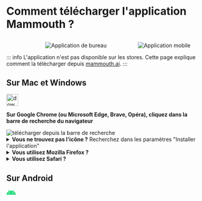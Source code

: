 # Comment télécharger l'application Mammouth ?

##

<div style="display: flex; margin: 10px;">
    <div class="desktop-only" style="flex: 1; text-align: center; margin-left: 10px;">
        <img src="/docs/how-to-download-the-mammouth-app/desktop_app.png" alt="Application de bureau" style="max-width: 100%; max-height: 250px; object-fit: contain;">
    </div>
    <div style="flex: 1, text-align: center; margin-right: 10px;">
        <img src="/docs/how-to-download-the-mammouth-app/mobile_app.png" alt="Application mobile" style="max-width: 100%; max-height: 250px; object-fit: contain;">
    </div>
</div>

::: info
L'application n'est pas disponible sur les stores. Cette page explique comment la télécharger depuis [mammouth.ai](http://mammouth.ai).
:::

<!-- Instructions Bureau -->
<div class="desktop-only">

## Sur Mac et Windows

<img src="/docs/how-to-download-the-mammouth-app/linux_windows_ios.png" alt="download from search bar" style="height: 31px" />

**Sur Google Chrome (ou Microsoft Edge, Brave, Opéra), cliquez dans la barre de recherche du navigateur**

<img src="/fr/docs/how-to-download-the-mammouth-app/download_from_search_bar_FR.png" alt="télécharger depuis la barre de recherche" style="max-width: 450px">

<details>
<summary><strong>Vous ne trouvez pas l'icône ?</strong> Recherchez dans les paramètres "Installer l'application"</summary>
<img src="/fr/docs/how-to-download-the-mammouth-app/installer_app_depuis_settings_FR.png" alt="télécharger l'application de bureau mammouth" style="max-height: 850px" >
</details>
<details>
<summary><strong>Vous utilisez Mozilla Firefox ?</strong></summary> Malheureusement, Firefox ne prend pas en charge l'application Mammouth. Vous devrez ouvrir un autre navigateur pour installer Mammouth.
</details>
<details>
<summary><strong>Vous utilisez Safari ?</strong></summary> Safari nécessite deux étapes supplémentaires : <strong>cliquez sur l'icône de partage puis sur "Ajouter au Dock".</strong> <br/> <br/>

<img src="/docs/how-to-download-the-mammouth-app/Safari_MacOS_EN_1_underlined.png" alt="download mammouth desktop app on Safari" style="max-height: 500px" >

💡 Même si Safari utilise le même flux d'installation que pour les raccourcis, vous installez en réalité la même application que sur les autres navigateurs.

</details>
</div>

## Sur Android

<div style="width: 25px; height: 100%;">
    <svg xmlns="http://www.w3.org/2000/svg" viewBox="0,0,264.583,230.948">
    <metadata/>
    <g transform="translate(-66.97 -261.92)">
    <path d="m263.837 306.59 21.9331-37.9944c1.2377-2.12998.48933-4.83565-1.61189-6.07335-2.1012-1.23768-4.83565-.5181-6.04456 1.61189l-22.221 38.4837c-16.9536-7.74281-36.0371-12.0604-56.5599-12.0604-20.5227 0-39.6063 4.31754-56.5599 12.0604l-22.221-38.4837c-1.2377-2.12999-3.94336-2.84957-6.07335-1.61189-2.13 1.2377-2.84959 3.94337-1.61189 6.07335l21.9331 37.9944c-37.8217 20.494-63.4392 58.7762-67.6703 103.592h264.407c-4.2312-44.8161-29.8487-83.0984-67.6991-103.592zm-125.209 66.4614c-6.13092 0-11.0817-4.97957-11.0817-11.0817 0-6.13093 4.97957-11.0817 11.0817-11.0817 6.13092 0 11.0817 4.97956 11.0817 11.0817.0289 6.10212-4.95079 11.0817-11.0817 11.0817zm121.381 0c-6.13091 0-11.0817-4.97957-11.0817-11.0817 0-6.13093 4.97958-11.0817 11.0817-11.0817 6.13093 0 11.0817 4.97956 11.0817 11.0817.0288 6.10212-4.95077 11.0817-11.0817 11.0817z" fill="#32de84" stroke-width=".288"/>
    </g>
    </svg>
</div>

**Ouvrez le menu sur le panneau latéral depuis https://mammouth.ai/app/a/default**

<img src="/fr/docs/how-to-download-the-mammouth-app/download_from_sidebar_FR.png" alt="ajouter l'application sur android" style="max-width: 100%; max-height: 400px">

<details>
<summary>Vous ne voyez pas le bouton <i>Installer l'application</i> ?</summary>

Il existe une autre méthode : ouvrez les paramètres, puis sélectionnez "Ajouter à l'écran d'accueil", puis "Installer l'application"

<img src="/fr/docs/how-to-download-the-mammouth-app/tuto_android_FR.png" alt="ajouter sur android" style="max-height: 500px" >

🦊 Si vous utilisez Firefox, vous devrez utiliser un autre navigateur comme Google Chrome, Microsoft Edge, Brave, Opéra ou Vivaldi pour installer l'application.

</details>

## Sur iPhone

<div style="width: 25px; height: 100%; display: inline-block;"> 
    <svg xmlns="http://www.w3.org/2000/svg" viewBox="0 0 814 1000">
    <path d="M788.1 340.9c-5.8 4.5-108.2 62.2-108.2 190.5 0 148.4 130.3 200.9 134.2 202.2-.6 3.2-20.7 71.9-68.7 141.9-42.8 61.6-87.5 123.1-155.5 123.1s-85.5-39.5-164-39.5c-76.5 0-103.7 40.8-165.9 40.8s-105.6-57-155.5-127C46.7 790.7 0 663 0 541.8c0-194.4 126.4-297.5 250.8-297.5 66.1 0 121.2 43.4 162.7 43.4 39.5 0 101.1-46 176.3-46 28.5 0 130.9 2.6 198.3 99.2zm-234-181.5c31.1-36.9 53.1-88.1 53.1-139.3 0-7.1-.6-14.3-1.9-20.1-50.6 1.9-110.8 33.7-147.1 75.8-28.5 32.4-55.1 83.6-55.1 135.5 0 7.8 1.3 15.6 1.9 18.1 3.2.6 8.4 1.3 13.6 1.3 45.4 0 102.5-30.4 135.5-71.3z"/>
    </svg>
</div>

Vous pouvez utiliser Safari ou Chrome. Puis :

<img src="/fr/docs/how-to-download-the-mammouth-app/tuto_iphone_FR.png" alt="instructions de téléchargement iOS">

<style>
    @media (max-width: 768px) {
        .desktop-only {
            display: none;
        }
    }
</style>

💡 Même si iOS utilise le même parcours d'installation que pour les raccourcis, vous installez en réalité la même application que sur les autres appareils.
